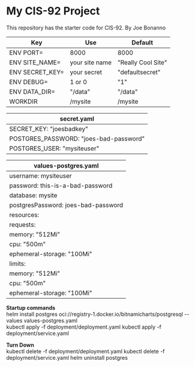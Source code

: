 # My CIS-92 Project 

This repository has the starter code for CIS-92. 
By Joe Bonanno

| Key | Use | Default |
| --- | --- | --- | 
| ENV PORT= | 8000 | 8000 | 
| ENV SITE_NAME= | your site name | "Really Cool Site" | 
| ENV SECRET_KEY= | your secret | "defaultsecret" | 
| ENV DEBUG=| 1 or 0 | "1" | 
| ENV DATA_DIR=| "/data" | "/data" | 
| WORKDIR  | /mysite | /mysite | 

| secret.yaml |
| --- |
| SECRET_KEY: "joesbadkey" |
| POSTGRES_PASSWORD: "joes-bad-password" |
| POSTGRES_USER: "mysiteuser" |

| values-postgres.yaml |
| --- |
| username: mysiteuser |
| password: this-is-a-bad-password |
| database: mysite |
| postgresPassword: joes-bad-password |
|  resources: |
|    requests: |
|      memory: "512Mi" |
|      cpu: "500m" |
|      ephemeral-storage: "100Mi" |
|    limits: |
|      memory: "512Mi" |
|      cpu: "500m" |
|      ephemeral-storage: "100Mi" |


**Startup commands**  
helm install postgres oci://registry-1.docker.io/bitnamicharts/postgresql --values values-postgres.yaml  
kubectl apply -f deployment/deployment.yaml
kubectl apply -f deployment/service.yaml

**Turn Down**  
kubectl delete -f deployment/deployment.yaml
kubectl delete -f deployment/service.yaml
helm uninstall postgres